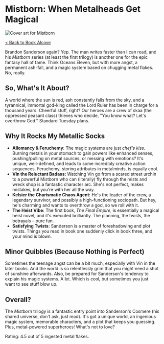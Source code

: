# Mistborn: When Metalheads Get Magical

![Cover art for Mistborn](/images/shadowcrownsword.png)

[< Back to Book Alcove](/)

Brandon Sanderson again? Yep. The man writes faster than I can read, and his *Mistborn* series (at least the first trilogy) is another one for the epic fantasy hall of fame. Think Oceans Eleven, but with more angst, a permanent ash-fall, and a magic system based on chugging metal flakes. No, really.

## So, What's It About?

A world where the sun is red, ash constantly falls from the sky, and a tyrannical, immortal god-king called the Lord Ruler has been in charge for a thousand years. Cheerful stuff, right? Our heroes are a crew of skaa (the oppressed peasant class) thieves who decide, "You know what? Let's overthrow God." Standard Tuesday plans.

## Why It Rocks My Metallic Socks

* **Allomancy & Feruchemy:** The magic systems are just *chef's kiss*. Burning metals in your stomach to gain powers like enhanced senses, pushing/pulling on metal sources, or messing with emotions? It's unique, well-defined, and leads to some incredibly creative action sequences. Feruchemy, storing attributes in metalminds, is equally cool.
* **Vin the Reluctant Badass:** Watching Vin go from a scared street urchin to a powerful Mistborn who can (literally) fly through the mists and wreck shop is a fantastic character arc. She's not perfect, makes mistakes, but you're with her all the way.
* **Kelsier the Charismatic Chaos Agent:** He's the leader of the crew, a legendary survivor, and possibly a high-functioning sociopath. But hey, he's charming and wants to overthrow a god, so we roll with it.
* **The Heist Vibe:** The first book, *The Final Empire*, is essentially a magical heist novel, and it's executed brilliantly. The planning, the twists, the betrayals – pure fun.
* **Satisfying Twists:** Sanderson is a master of foreshadowing and plot twists. Things you read in book one suddenly click in book three, and your mind is blown.

## Minor Quibbles (Because Nothing is Perfect)

Sometimes the teenage angst can be a bit much, especially with Vin in the later books. And the world is so relentlessly grim that you might need a shot of sunshine afterwards. Also, be prepared for Sanderson's tendency to explain his magic systems. A lot. Which is cool, but sometimes you just want to see stuff blow up.

## Overall?

The *Mistborn* trilogy is a fantastic entry point into Sanderson's Cosmere (his shared universe, don't ask, just read). It's got a unique world, an ingenious magic system, memorable characters, and a plot that keeps you guessing. Plus, metal-powered superheroes! What's not to love?

Rating: 4.5 out of 5 ingested metal flakes.

